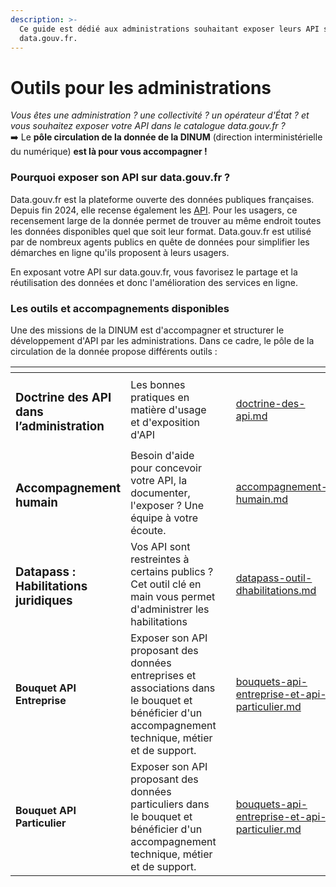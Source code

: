 ```yaml
---
description: >-
  Ce guide est dédié aux administrations souhaitant exposer leurs API sur
  data.gouv.fr.
---
```


# Outils pour les administrations

_Vous êtes une administration ? une collectivité ? un opérateur d'État ? et vous souhaitez exposer votre API dans le catalogue data.gouv.fr ?_\
➡️ Le **pôle circulation de la donnée de la DINUM** (direction interministérielle du numérique) **est là pour vous accompagner !**

### **Pourquoi exposer son API sur data.gouv.fr ?**

Data.gouv.fr est la plateforme ouverte des données publiques françaises. Depuis fin 2024, elle recense également les [API](https://www.data.gouv.fr/fr/dataservices/). Pour les usagers, ce recensement large de la donnée permet de trouver au même endroit toutes les données disponibles quel que soit leur format. Data.gouv.fr est utilisé par de nombreux agents publics en quête de données pour simplifier les démarches en ligne qu'ils proposent à leurs usagers.

En exposant votre API sur data.gouv.fr, vous favorisez le partage et la réutilisation des données et donc l'amélioration des services en ligne.

### Les outils et accompagnements disponibles

Une des missions de la DINUM est d'accompagner et structurer le développement d'API par les administrations. Dans ce cadre, le pôle de la circulation de la donnée propose différents outils :&#x20;

<table data-view="cards"><thead><tr><th></th><th></th><th></th><th data-hidden data-card-target data-type="content-ref"></th></tr></thead><tbody><tr><td><h3>Doctrine des API dans l’administration</h3></td><td>Les bonnes pratiques en matière d'usage et d'exposition d'API</td><td></td><td><a href="doctrine-des-api.md">doctrine-des-api.md</a></td></tr><tr><td><h3>Accompagnement humain</h3></td><td>Besoin d'aide pour concevoir votre API, la documenter, l'exposer ? Une équipe à votre écoute.</td><td></td><td><a href="accompagnement-humain.md">accompagnement-humain.md</a></td></tr><tr><td><h3>Datapass : Habilitations juridiques</h3></td><td>Vos API sont restreintes à certains publics ? Cet outil clé en main vous permet d'administrer les habilitations</td><td></td><td><a href="datapass-outil-dhabilitations.md">datapass-outil-dhabilitations.md</a></td></tr><tr><td><h4>Bouquet API Entreprise</h4></td><td>Exposer son API proposant des données entreprises et associations dans le bouquet et bénéficier d'un accompagnement technique, métier et de support.</td><td></td><td><a href="bouquets-api-entreprise-et-api-particulier.md">bouquets-api-entreprise-et-api-particulier.md</a></td></tr><tr><td><h4>Bouquet API Particulier</h4></td><td>Exposer son API proposant des données particuliers dans le bouquet et bénéficier d'un accompagnement technique, métier et de support.</td><td></td><td><a href="bouquets-api-entreprise-et-api-particulier.md">bouquets-api-entreprise-et-api-particulier.md</a></td></tr></tbody></table>

